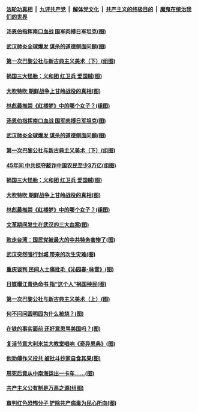 

####  [法轮功真相](../../../../basic/blob/master/README.md?t=04201001) &nbsp;|&nbsp; [九评共产党](../../../../9ping.md/blob/master/README.md?t=04201001) &nbsp;|&nbsp; [解体党文化](../../../../jtdwh.md/blob/master/README.md?t=04201001)  &nbsp;|&nbsp; [共产主义的终极目的](../../../../gczydzjmd.md/blob/master/README.md?t=04201001) &nbsp;|&nbsp; [魔鬼在统治我们的世界](../../../../mgztzwmdsj.md/blob/master/README.md?t=04201001) 

#### [汤恩伯指挥南口血战 国军肉搏日军坦克(图)](../pages/p6/930042.md?t=04201001) 

#### [武汉肺炎全球爆发 谋杀的道德侧面问题(图)](../pages/p6/930328.md?t=04201001) 

#### [第一次巴黎公社与新古典主义美术（下）(组图)](../pages/p6/930010.md?t=04201001) 

#### [祸国三大怪胎：义和团 红卫兵 爱国贼(图)](../pages/p6/930091.md?t=04201001) 

#### [大吹特吹 朝鲜战争上甘岭战役的真相(图)](../pages/p6/928506.md?t=04201001) 

#### [林彪最推崇《红楼梦》中的哪个女子？(组图)](../pages/p6/929653.md?t=04201001) 

#### [汤恩伯指挥南口血战 国军肉搏日军坦克(图)](../pages/p6/930042.md?t=04201001) 

#### [武汉肺炎全球爆发 谋杀的道德侧面问题(图)](../pages/p6/930328.md?t=04201001) 

#### [第一次巴黎公社与新古典主义美术（下）(组图)](../pages/p6/930010.md?t=04201001) 

#### [45年间 中共掠夺敲诈中国农民至少3万亿(组图)](../pages/p6/929794.md?t=04201001) 

#### [祸国三大怪胎：义和团 红卫兵 爱国贼(图)](../pages/p6/930091.md?t=04201001) 

#### [大吹特吹 朝鲜战争上甘岭战役的真相(图)](../pages/p6/928506.md?t=04201001) 

#### [林彪最推崇《红楼梦》中的哪个女子？(组图)](../pages/p6/929653.md?t=04201001) 

#### [文革期间发生在武汉的三大血案(图)](../pages/p6/930112.md?t=04201001) 

#### [败走台湾：国民党被最大的中共特务害惨了(图)](../pages/p6/928498.md?t=04201001) 

#### [武汉突然强行封城 带来的次生灾难(图)](../pages/p6/930083.md?t=04201001) 

#### [重庆谈判 民间人士痛批毛《沁园春･咏雪》(图)](../pages/p6/929455.md?t=04201001) 

#### [日媒曝江青绝命书 指“这个人”祸国殃民(图)](../pages/p6/928504.md?t=04201001) 

#### [第一次巴黎公社与新古典主义美术（上）(图)](../pages/p6/930007.md?t=04201001) 

#### [何不问问圆明园为什么被烧？(图)](../pages/p6/929729.md?t=04201001) 

#### [在铁的事实面前 还好意思骂美国吗？(图)](../pages/p6/929890.md?t=04201001) 

#### [复活节意大利米兰大教堂唱响《奇异恩典》(图)](../pages/p6/929866.md?t=04201001) 

#### [他劝傅作义投共 被批斗抄家自食其果(图)](../pages/p6/929166.md?t=04201001) 

#### [周死后竟从中南海运出一卡车……(图)](../pages/p6/928502.md?t=04201001) 

#### [共产主义公有制是万恶之源(组图)](../pages/p6/929452.md?t=04201001) 

#### [审判红色恐怖分子 铲除共产病毒为民心所向(图)](../pages/p6/929704.md?t=04201001) 

